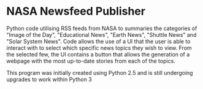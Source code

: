 # NASA Newsfeed Publisher

Python code utilising RSS feeds from NASA to summaries the categories of "Image of the Day", "Educational News", "Earth News", "Shuttle News" and "Solar System News". Code allows the use of a UI that the user is able to interact with to select which specific news topics they wish to view. From the selected few, the UI contains a button that allows the generation of a webpage with the most up-to-date stories from each of the topics.

This program was initially created using Python 2.5 and is still undergoing upgrades to work within Python 3
